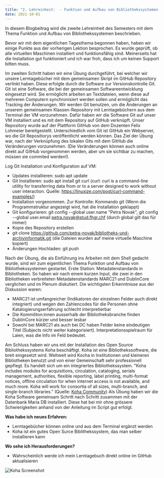 ```yaml
---
title: "2. Lehreinheit:  - Funktion und Aufbau von Bibliothekssystemen 1/2"
date: 2021-10-01
---
```


In diesem Blogbeitrag wird die zweite Lehreinheit des Semesters mit dem Thema Funktion und Aufbau von Bibliothekssystemen beschrieben.  

Bevor wir mit dem eigentlichen Tagesthema begonnen haben, haben wir einige Punkte aus der vorherigen Lektion besprochen. Es wurde geprüft, ob alle virtuellen Maschinen installiert und funktionsfähig sind. Meinerseits hat die Installation gut funktioniert und ich war froh, dass ich um keinen Support bitten muss. 

Im zweiten Schritt haben wir eine Übung durchgeführt, bei welcher wir unsere Lerntagebücher mit dem gemeinsamen Skript im GitHub Repository verlinkt haben. Diese erfolgte durch die Software zur Versionskontrolle Git. Git ist eine Software, die bei der gemeinsamen Softwareentwicklung eingesetzt wird. Sie ermöglicht arbeiten an Textdateien, wenn diese auf mehreren Computern synchronisiert werden sollen und ermöglicht das Tracking der Änderungen. Wir werden Git benutzen, um die Änderungen an unserem gemeinsamen Klassen-Repository mit Lerntagebüchern aus dem Terminal der VM vorzunehmen. Dafür haben wir die Software Git auf unser VM installiert und es mit dem Repository auf GitHub verknüpft. Unser Repository wurde auf der Plattform GitHub von dem Dozenten Felix Lohmeier bereitgestellt. Unterschiedlich vom Git ist GitHub ein Webserver, wo die Git Repositiorys veröffentlicht werden können. Das Ziel der Übung war, nach der Verknüpfung des lokalen Gits mit dem GitHub die Veränderungen vorzunehmen. (Die Veränderungen können auch online direkt auf GitHub vorgenommen werden, aber um sie sichtbar zu machen, müssen sie commited werden!). 

Log Git Installation und Konfiguration auf VM: 
-	Updates installieren: sudo apt update 
-	Git Installieren: sudo apt install git curl (curl: curl is a command-line utility for transferring data from or to a server designed to work without user interaction. Quelle: https://linuxize.com/post/curl-command-examples/)
-	Installation vorgenommen. Zur Kontrolle: Kommando git (Wenn die Programmstruktur angezeigt wird, hat die Installation geklappt)
-	Git konfigurieren: git config --global user.name "Petra Novak", git config --global user.email petra.novak@stud.fhgr.chf (durch global gilt das für immer)
-	Kopie des Repository erstellen
-	git clone https://github.com/petra-novak/bibliotheks-und-archivinformatik.git (die Dateien wurden auf meine virtuelle Maschine kopiert)
-	Änderungen Hochladen: git push

Nach der Übung, die als Einführung ins Arbeiten mit dem Shell gedacht wurde, sind wir zum eigentlichen Thema Funktion und Aufbau von Bibliothekssystemen gestartet. Erste Station: Metadatenstandards in Bibliotheken. So haben wir nach einem kurzen Input, die zwei in den Bibliotheken verbreiteten Metadatenstandards MARC21 und DublinCore verglichen und im Plenum diskutiert. Die wichtigsten Erkenntnisse aus der Diskussion waren: 
-	MARC21 ist umfangreicher (Indikatoren der einzelnen Felder auch direkt integriert) und wegen den Zahlencodes für die Personen ohne Katalogierungserfahrung schlecht interpretierbar 
-	Die Kommiliton:innen ausserhalb der Bibliotheksbranche finden DublinCore  kürzer und besser lesbar
-	Sowohl bei MARC21 als auch bei DC haben Felder keine eindeutigen Titel (Subjects nicht weiter kategorisiert). Interpretationsspielraum für Laien, was die Info im Feld bedeutet.

Am Schluss haben wir uns mit der Installation des Open Source Bibliothekssystems Koha beschäftigt. Koha ist eine Bibliothekssoftware, die breit eingesetzt wird. Weltweit wird Kocha in Institutionen und kleineren Bibliotheken benutzt und von einer Gemeinschaft sehr professionell gepflegt. Es handelt sich um ein integriertes Bibliothekssystem. "Koha includes modules for acquisitions, circulation, cataloging, serials management, authorities, flexible reporting, label printing, multi-format notices, offline circulation for when Internet access is not available, and much more. Koha will work for consortia of all sizes, multi-branch, and single-branch libraries." (Quelle: [Koha Community](https://koha-community.org/about/))
Als Übung haben wir die Koha Software gemeinsam Schritt nach Schritt zusammen mit der Datenbank Maria DB installiert. Diese hat bei mir ohne grössere Schwierigkeiten anhand von der Anleitung im Script gut erfolgt. 

**Was habe ich neues Erfahren:**
- Lerntagebücher können online und aus dem Terminal ergänzt werden 
- Koha ist ein gutes Open Surce Biblithekssystem, das man selber installieren kann 

**Wo sehe ich Herausforderungen?**
- Wahrscheinlich werde ich mein Lerntagebuch direkt online im GitHub aktualisieren 

![Koha Screenshot](https://user-images.githubusercontent.com/90787729/149641319-252cead8-1644-491e-9238-80373e8a24c4.png)


